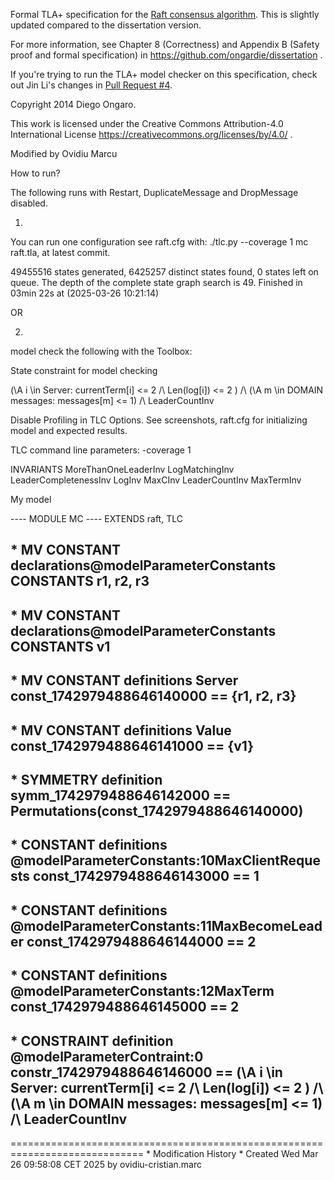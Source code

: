 
Formal TLA+ specification for the [Raft consensus algorithm](https://raftconsensus.github.io). This is slightly updated compared to the dissertation version.

For more information, see Chapter 8 (Correctness) and Appendix B (Safety proof and formal specification) in https://github.com/ongardie/dissertation .

If you're trying to run the TLA+ model checker on this specification, check out Jin Li's changes in [Pull Request #4](https://github.com/ongardie/raft.tla/pull/4/).

Copyright 2014 Diego Ongaro.

This work is licensed under the Creative Commons Attribution-4.0 International License https://creativecommons.org/licenses/by/4.0/ .

Modified by Ovidiu Marcu

How to run?

The following runs with Restart, DuplicateMessage and DropMessage disabled.

1)
You can run one configuration see raft.cfg with: ./tlc.py --coverage 1 mc raft.tla, at latest commit.


49455516 states generated, 6425257 distinct states found, 0 states left on queue.
The depth of the complete state graph search is 49.
Finished in 03min 22s at (2025-03-26 10:21:14)

OR 

2)
model check the following with the Toolbox:

State constraint for model checking

(\A i \in Server: currentTerm[i] <= 2 /\ Len(log[i]) <= 2 ) /\ (\A m \in DOMAIN messages: messages[m] <= 1) /\ LeaderCountInv

Disable Profiling in TLC Options. See screenshots, raft.cfg for initializing model and expected results.

TLC command line parameters: -coverage 1

INVARIANTS
    MoreThanOneLeaderInv
    LogMatchingInv
    LeaderCompletenessInv
    LogInv
    MaxCInv
    LeaderCountInv
    MaxTermInv

My model

---- MODULE MC ----
EXTENDS raft, TLC

\* MV CONSTANT declarations@modelParameterConstants
CONSTANTS
r1, r2, r3
----

\* MV CONSTANT declarations@modelParameterConstants
CONSTANTS
v1
----

\* MV CONSTANT definitions Server
const_1742979488646140000 == 
{r1, r2, r3}
----

\* MV CONSTANT definitions Value
const_1742979488646141000 == 
{v1}
----

\* SYMMETRY definition
symm_1742979488646142000 == 
Permutations(const_1742979488646140000)
----

\* CONSTANT definitions @modelParameterConstants:10MaxClientRequests
const_1742979488646143000 == 
1
----

\* CONSTANT definitions @modelParameterConstants:11MaxBecomeLeader
const_1742979488646144000 == 
2
----

\* CONSTANT definitions @modelParameterConstants:12MaxTerm
const_1742979488646145000 == 
2
----

\* CONSTRAINT definition @modelParameterContraint:0
constr_1742979488646146000 ==
(\A i \in Server: currentTerm[i] <= 2 /\ Len(log[i]) <= 2 ) /\ (\A m \in DOMAIN messages: messages[m] <= 1) /\ LeaderCountInv
----
=============================================================================
\* Modification History
\* Created Wed Mar 26 09:58:08 CET 2025 by ovidiu-cristian.marc
